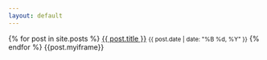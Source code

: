 ```yaml
---
layout: default
---
```

{% for post in site.posts %}
<a href="{{ site.baseurl }}{{ post.url }}">{{ post.title }}</a>
<small>{{ post.date | date: "%B %d, %Y" }}</small>
{% endfor %}
{{post.myiframe}}
